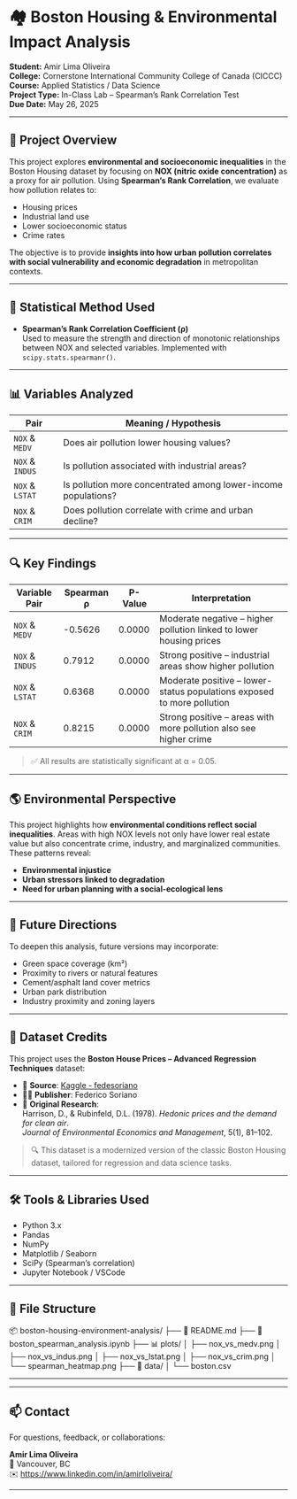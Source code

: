 # 🏘️ Boston Housing & Environmental Impact Analysis

**Student:** Amir Lima Oliveira  
**College:** Cornerstone International Community College of Canada (CICCC)  
**Course:** Applied Statistics / Data Science  
**Project Type:** In-Class Lab – Spearman’s Rank Correlation Test  
**Due Date:** May 26, 2025  

---

## 📘 Project Overview

This project explores **environmental and socioeconomic inequalities** in the Boston Housing dataset by focusing on **NOX (nitric oxide concentration)** as a proxy for air pollution. Using **Spearman’s Rank Correlation**, we evaluate how pollution relates to:

- Housing prices  
- Industrial land use  
- Lower socioeconomic status  
- Crime rates  

The objective is to provide **insights into how urban pollution correlates with social vulnerability and economic degradation** in metropolitan contexts.

---

## 🧪 Statistical Method Used

- **Spearman’s Rank Correlation Coefficient (ρ)**  
Used to measure the strength and direction of monotonic relationships between NOX and selected variables. Implemented with `scipy.stats.spearmanr()`.

---

## 📊 Variables Analyzed

| Pair                  | Meaning / Hypothesis |
|-----------------------|----------------------|
| `NOX` & `MEDV`        | Does air pollution lower housing values? |
| `NOX` & `INDUS`       | Is pollution associated with industrial areas? |
| `NOX` & `LSTAT`       | Is pollution more concentrated among lower-income populations? |
| `NOX` & `CRIM`        | Does pollution correlate with crime and urban decline? |

---

## 🔍 Key Findings

| Variable Pair        | Spearman ρ | P-Value  | Interpretation |
|----------------------|------------|----------|----------------|
| `NOX` & `MEDV`       | -0.5626    | 0.0000   | Moderate negative – higher pollution linked to lower housing prices |
| `NOX` & `INDUS`      |  0.7912    | 0.0000   | Strong positive – industrial areas show higher pollution |
| `NOX` & `LSTAT`      |  0.6368    | 0.0000   | Moderate positive – lower-status populations exposed to more pollution |
| `NOX` & `CRIM`       |  0.8215    | 0.0000   | Strong positive – areas with more pollution also see higher crime |

> ✅ All results are statistically significant at α = 0.05.

---

## 🌎 Environmental Perspective

This project highlights how **environmental conditions reflect social inequalities**. Areas with high NOX levels not only have lower real estate value but also concentrate crime, industry, and marginalized communities. These patterns reveal:

- **Environmental injustice**
- **Urban stressors linked to degradation**
- **Need for urban planning with a social-ecological lens**

---

## 🔮 Future Directions

To deepen this analysis, future versions may incorporate:

- Green space coverage (km²)  
- Proximity to rivers or natural features  
- Cement/asphalt land cover metrics  
- Urban park distribution  
- Industry proximity and zoning layers  

---

## 💾 Dataset Credits

This project uses the **Boston House Prices – Advanced Regression Techniques** dataset:

- 📌 **Source**: [Kaggle - fedesoriano](https://www.kaggle.com/datasets/fedesoriano/the-boston-houseprice-data)  
- 🧑‍🔬 **Publisher**: Federico Soriano  
- 📄 **Original Research**:  
  Harrison, D., & Rubinfeld, D.L. (1978). *Hedonic prices and the demand for clean air*.  
  *Journal of Environmental Economics and Management*, 5(1), 81–102.

> 🔍 This dataset is a modernized version of the classic Boston Housing dataset, tailored for regression and data science tasks.

---

## 🛠️ Tools & Libraries Used

- Python 3.x  
- Pandas  
- NumPy  
- Matplotlib / Seaborn  
- SciPy (Spearman’s correlation)  
- Jupyter Notebook / VSCode  

---

## 📁 File Structure

📦 boston-housing-environment-analysis/
├── 📄 README.md
├── 📓 boston_spearman_analysis.ipynb
├── 📊 plots/
│ ├── nox_vs_medv.png
│ ├── nox_vs_indus.png
│ ├── nox_vs_lstat.png
│ ├── nox_vs_crim.png
│ └── spearman_heatmap.png
├── 📁 data/
│ └── boston.csv

---

---

## 📫 Contact

For questions, feedback, or collaborations:

**Amir Lima Oliveira**  
📍 Vancouver, BC  
✉️ https://www.linkedin.com/in/amirloliveira/

---

